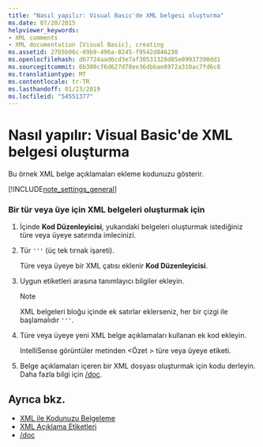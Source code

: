 ```yaml
---
title: "Nasıl yapılır: Visual Basic'de XML belgesi oluşturma"
ms.date: 07/20/2015
helpviewer_keywords:
- XML comments
- XML documentation [Visual Basic], creating
ms.assetid: 27b5b06c-09b9-496a-8245-f9542d846230
ms.openlocfilehash: d67724aad6cd3e7af30531328d85e89937390dd1
ms.sourcegitcommit: 6b308cf6d627d78ee36dbbae8972a310ac7fd6c8
ms.translationtype: MT
ms.contentlocale: tr-TR
ms.lasthandoff: 01/23/2019
ms.locfileid: "54551377"
---
```

# <a name="how-to-create-xml-documentation-in-visual-basic"></a>Nasıl yapılır: Visual Basic'de XML belgesi oluşturma
Bu örnek XML belge açıklamaları ekleme kodunuzu gösterir.  
  
[!INCLUDE[note_settings_general](~/includes/note-settings-general-md.md)]  
  
### <a name="to-create-xml-documentation-for-a-type-or-member"></a>Bir tür veya üye için XML belgeleri oluşturmak için  
  
1.  İçinde **Kod Düzenleyicisi**, yukarıdaki belgeleri oluşturmak istediğiniz türe veya üyeye satırında imlecinizi.  
  
2.  Tür `'''` (üç tek tırnak işareti).  
  
     Türe veya üyeye bir XML çatısı eklenir **Kod Düzenleyicisi**.  
  
3.  Uygun etiketleri arasına tanımlayıcı bilgiler ekleyin.  
  
    > [!NOTE]
    >  XML belgeleri bloğu içinde ek satırlar eklerseniz, her bir çizgi ile başlamalıdır `'''`.  
  
4.  Türe veya üyeye yeni XML belge açıklamaları kullanan ek kod ekleyin.  
  
     IntelliSense görüntüler metinden \<Özet > türe veya üyeye etiketi.  
  
5.  Belge açıklamaları içeren bir XML dosyası oluşturmak için kodu derleyin. Daha fazla bilgi için [/doc](../../../visual-basic/reference/command-line-compiler/doc.md).  
  
## <a name="see-also"></a>Ayrıca bkz.
- [XML ile Kodunuzu Belgeleme](../../../visual-basic/programming-guide/program-structure/documenting-your-code-with-xml.md)
- [XML Açıklama Etiketleri](../../../visual-basic/language-reference/xmldoc/index.md)
- [/doc](../../../visual-basic/reference/command-line-compiler/doc.md)
